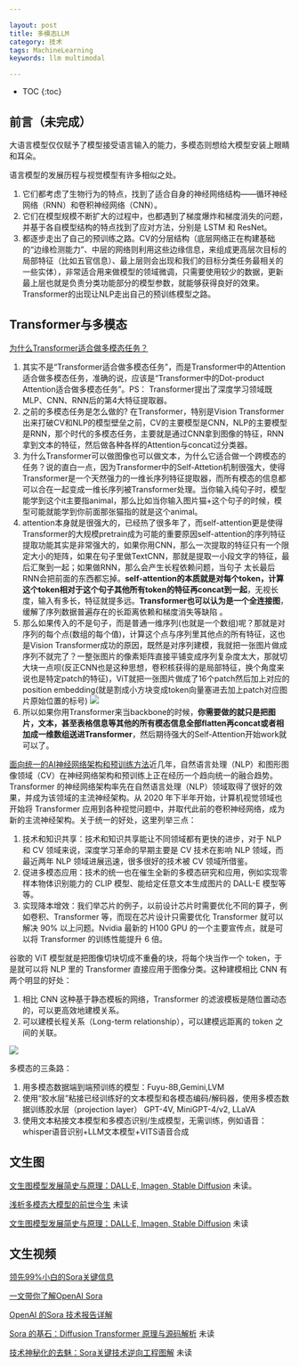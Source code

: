```yaml
---

layout: post
title: 多模态LLM
category: 技术
tags: MachineLearning
keywords: llm multimodal

---
```


* TOC
{:toc}

## 前言（未完成）

大语言模型仅仅赋予了模型接受语言输入的能力，多模态则想给大模型安装上眼睛和耳朵。

语言模型的发展历程与视觉模型有许多相似之处。
1. 它们都考虑了生物行为的特点，找到了适合自身的神经网络结构——循环神经网络（RNN）和卷积神经网络（CNN）。
2. 它们在模型规模不断扩大的过程中，也都遇到了梯度爆炸和梯度消失的问题，并基于各自模型结构的特点找到了应对方法，分别是 LSTM 和 ResNet。
3. 都逐步走出了自己的预训练之路。CV的分层结构（底层网络正在构建基础的“边缘检测能力”、中层的网络则利用这些边缘信息，来组成更高层次目标的局部特征（比如五官信息）、最上层则会出现和我们的目标分类任务最相关的一些实体），非常适合用来做模型的领域微调，只需要使用较少的数据，更新最上层也就是负责分类功能部分的模型参数，就能够获得良好的效果。Transformer的出现让NLP走出自己的预训练模型之路。

## Transformer与多模态

[为什么Transformer适合做多模态任务？](https://mp.weixin.qq.com/s/zGUwdaS5qlET_PZ6O2amxg)
1. 其实不是“Transformer适合做多模态任务”，而是Transformer中的Attention适合做多模态任务，准确的说，应该是“Transformer中的Dot-product Attention适合做多模态任务”。PS： Transformer提出了深度学习领域既MLP、CNN、RNN后的第4大特征提取器。
2. 之前的多模态任务是怎么做的? 在Transformer，特别是Vision Transformer出来打破CV和NLP的模型壁垒之前，CV的主要模型是CNN，NLP的主要模型是RNN，那个时代的多模态任务，主要就是通过CNN拿到图像的特征，RNN拿到文本的特征，然后做各种各样的Attention与concat过分类器。
3. 为什么Transformer可以做图像也可以做文本，为什么它适合做一个跨模态的任务？说的直白一点，因为Transformer中的Self-Attetion机制很强大，使得Transformer是一个天然强力的一维长序列特征提取器，而所有模态的信息都可以合在一起变成一维长序列被Transformer处理。当你输入纯句子时，模型能学到这个it主要指animal，那么比如当你输入图片猫+这个句子的时候，模型可能就能学到你前面那张猫指的就是这个animal。
4. attention本身就是很强大的，已经热了很多年了，而self-attention更是使得Transformer的大规模pretrain成为可能的重要原因self-attention的序列特征提取功能其实是非常强大的，如果你用CNN，那么一次提取的特征只有一个限定大小的矩阵，如果在句子里做TextCNN，那就是提取一小段文字的特征，最后汇聚到一起；如果做RNN，那么会产生长程依赖问题，当句子 太长最后RNN会把前面的东西都忘掉。**self-attention的本质就是对每个token，计算这个token相对于这个句子其他所有token的特征再concat到一起**，无视长度，输入有多长，特征就提多远。**Transformer也可以认为是一个全连接图**， 缓解了序列数据普遍存在的长距离依赖和梯度消失等缺陷 。
5. 那么如果传入的不是句子，而是普通一维序列(也就是一个数组)呢？那就是对序列的每个点(数组的每个值)，计算这个点与序列里其他点的所有特征，这也是Vision Transformer成功的原因，既然是对序列建模，我就把一张图片做成序列不就完了？一整张图片的像素矩阵直接平铺变成序列复杂度太大，那就切大块一点呗(反正CNN也是这种思想，卷积核获得的是局部特征，换个角度来说也是特定patch的特征)，ViT就把一张图片做成了16个patch然后加上对应的position embedding(就是割成小方块变成token向量塞进去加上patch对应图片原始位置的标号)
    ![](/public/upload/machine/vit.jpg)
6. 所以如果你用Transformer来当backbone的时候，**你需要做的就只是把图片，文本，甚至表格信息等其他的所有模态信息全部flatten再concat或者相加成一维数组送进Transformer**，然后期待强大的Self-Attention开始work就可以了。

[面向统一的AI神经网络架构和预训练方法](https://mp.weixin.qq.com/s/3KWbxBf1hEcgSnt2XBCgkg)近几年，自然语言处理（NLP）和图形图像领域（CV）在神经网络架构和预训练上正在经历一个趋向统一的融合趋势。Transformer 的神经网络架构率先在自然语言处理（NLP）领域取得了很好的效果，并成为该领域的主流神经架构。从 2020 年下半年开始，计算机视觉领域也开始将 Transformer 应用到各种视觉问题中，并取代此前的卷积神经网络，成为新的主流神经架构。关于统一的好处，这里列举三点：
1. 技术和知识共享：技术和知识共享能让不同领域都有更快的进步，对于 NLP 和 CV 领域来说，深度学习革命的早期主要是 CV 技术在影响 NLP 领域，而最近两年 NLP 领域进展迅速，很多很好的技术被 CV 领域所借鉴。
2. 促进多模态应用：技术的统一也在催生全新的多模态研究和应用，例如实现零样本物体识别能力的 CLIP 模型、能给定任意文本生成图片的 DALL-E 模型等等。
3. 实现降本增效：我们举芯片的例子，以前设计芯片时需要优化不同的算子，例如卷积、Transformer 等，而现在芯片设计只需要优化 Transformer 就可以解决 90% 以上问题。Nvidia 最新的 H100 GPU 的一个主要宣传点，就是可以将 Transformer 的训练性能提升 6 倍。

谷歌的 ViT 模型就是把图像切块切成不重叠的块，将每个块当作一个 token，于是就可以将 NLP 里的 Transformer 直接应用于图像分类。这种建模相比 CNN 有两个明显的好处：
1. 相比 CNN 这种基于静态模板的网络，Transformer 的滤波模板是随位置动态的，可以更高效地建模关系。
2. 可以建模长程关系（Long-term relationship），可以建模远距离的 token 之间的关联。

![](/public/upload/machine/multimodal_network.jpg)

多模态的三条路：
1. 用多模态数据端到端预训练的模型：Fuyu-8B,Gemini,LVM
2. 使用“胶水层”粘接已经训练好的文本模型和各模态编码/解码器，使用多模态数据训练胶水层（projection layer） GPT-4V, MiniGPT-4/v2, LLaVA
3. 使用文本粘接文本模型和多模态识别/生成模型，无需训练，例如语音：whisper语音识别+LLM文本模型+VITS语音合成

## 文生图

[文生图模型发展简史与原理：DALL·E, Imagen, Stable Diffusion](https://mp.weixin.qq.com/s/u4t23yzx0Qli_NIlnvNNEA) 未读。 

[​浅析多模态大模型的前世今生](https://mp.weixin.qq.com/s/DXoeQqjVoDLxGV2oZeL95Q) 未读

[文生图模型发展简史与原理：DALL·E, Imagen, Stable Diffusion](https://mp.weixin.qq.com/s/3-p16x4e5XVRYuPj6QTnxg) 未读

## 文生视频

[领先99%小白的Sora关键信息](https://mp.weixin.qq.com/s/MsaCUnTsJYxJFgnNGT6DTA)

[一文带你了解OpenAI Sora](https://mp.weixin.qq.com/s/Efk-gP8iuau3crWB2wWizg)

[OpenAI 的 ​Sora 技术报告详解](https://mp.weixin.qq.com/s/MyWPPY19wwsJv8zdBMxdFg)

[Sora 的基石：Diffusion Transformer 原理与源码解析](https://zhuanlan.zhihu.com/p/684125968) 未读

[技术神秘化的去魅：Sora关键技术逆向工程图解](https://mp.weixin.qq.com/s/5mxoYXY6vKsyqBzxNRnurQ) 未读